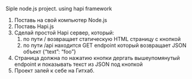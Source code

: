 Siple node.js project.
using hapi framework

1. Поставь на свой компьютер Node.js
2. Поставь Hapi.js
3. Cделай простой Hapi сервер, который:
    1. по пути / возвращает статическую HTML страницу с кнопкой
    2. по пути /api находится GET endpoint который возвращает JSON объект {“text”: “foo”}
4. Страница должна по нажатию кнопки дергать вышеупомянутый endpoint и показывать текст из JSON под кнопкой
5. Проект залей к себе на Гитхаб.


